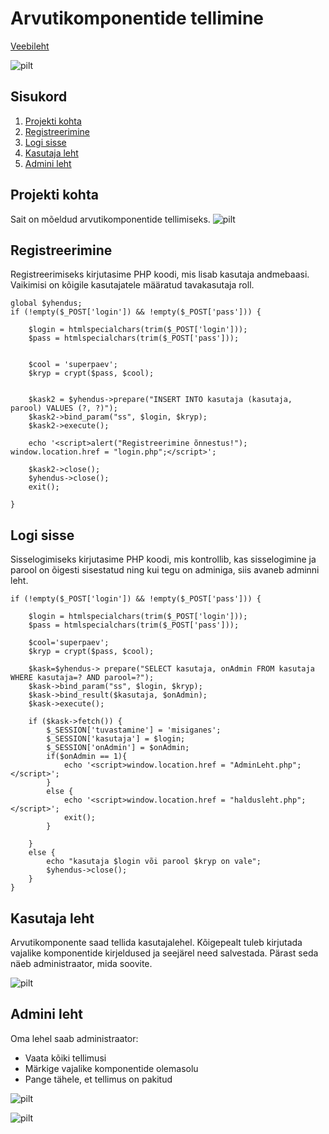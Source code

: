 # Arvutikomponentide tellimine

[Veebileht](https://antonbuivol22.thkit.ee/phplehti/content/andmebaas/TheFinalProj/ControllPage.php)

![pilt](https://github.com/AntonBuivol/Arvutid/assets/120181261/896ca8ed-ac3b-43b3-9e89-7618811da355)

## Sisukord

1. [Projekti kohta](https://github.com/AntonBuivol/Arvutid?tab=readme-ov-file#projekti-kohta)
2. [Registreerimine](https://github.com/AntonBuivol/Arvutid/blob/main/README.md#registreerimine)
3. [Logi sisse](https://github.com/AntonBuivol/Arvutid/blob/main/README.md#logi-sisse)
4. [Kasutaja leht](https://github.com/AntonBuivol/Arvutid/blob/main/README.md#kasutaja-leht)
5. [Admini leht](https://github.com/AntonBuivol/Arvutid/blob/main/README.md#admini-leht)

## Projekti kohta
Sait on mõeldud arvutikomponentide tellimiseks.
![pilt](https://github.com/AntonBuivol/Arvutid/assets/120181261/d9cc6f83-997c-42f9-a29b-bff259a4a857)


## Registreerimine
Registreerimiseks kirjutasime PHP koodi, mis lisab kasutaja andmebaasi. Vaikimisi on kõigile kasutajatele määratud tavakasutaja roll.
```
global $yhendus;
if (!empty($_POST['login']) && !empty($_POST['pass'])) {

    $login = htmlspecialchars(trim($_POST['login']));
    $pass = htmlspecialchars(trim($_POST['pass']));


    $cool = 'superpaev';
    $kryp = crypt($pass, $cool);


    $kask2 = $yhendus->prepare("INSERT INTO kasutaja (kasutaja, parool) VALUES (?, ?)");
    $kask2->bind_param("ss", $login, $kryp);
    $kask2->execute();
        
    echo '<script>alert("Registreerimine õnnestus!"); window.location.href = "login.php";</script>';

    $kask2->close();
    $yhendus->close();
    exit();

}
```
## Logi sisse
Sisselogimiseks kirjutasime PHP koodi, mis kontrollib, kas sisselogimine ja parool on õigesti sisestatud ning kui tegu on adminiga, siis avaneb adminni leht.
```
if (!empty($_POST['login']) && !empty($_POST['pass'])) {

    $login = htmlspecialchars(trim($_POST['login']));
    $pass = htmlspecialchars(trim($_POST['pass']));

    $cool='superpaev';
    $kryp = crypt($pass, $cool);

    $kask=$yhendus-> prepare("SELECT kasutaja, onAdmin FROM kasutaja WHERE kasutaja=? AND parool=?");
    $kask->bind_param("ss", $login, $kryp);
    $kask->bind_result($kasutaja, $onAdmin);
    $kask->execute();

    if ($kask->fetch()) {
        $_SESSION['tuvastamine'] = 'misiganes';
        $_SESSION['kasutaja'] = $login;
        $_SESSION['onAdmin'] = $onAdmin;
        if($onAdmin == 1){
            echo '<script>window.location.href = "AdminLeht.php";</script>';
        }
        else {
            echo '<script>window.location.href = "haldusleht.php";</script>';
            exit();
        }

    }
    else {
        echo "kasutaja $login või parool $kryp on vale";
        $yhendus->close();
    }
}
```

## Kasutaja leht
Arvutikomponente saad tellida kasutajalehel. Kõigepealt tuleb kirjutada vajalike komponentide kirjeldused ja seejärel need salvestada. Pärast seda näeb administraator, mida soovite.

![pilt](https://github.com/AntonBuivol/Arvutid/assets/120181261/2b16fabd-d9d4-4482-9ab0-f1dab03f52c5)

## Admini leht

Oma lehel saab administraator:
* Vaata kõiki tellimusi
* Märkige vajalike komponentide olemasolu
* Pange tähele, et tellimus on pakitud

![pilt](https://github.com/AntonBuivol/Arvutid/assets/120181261/a48c635c-1096-4e02-ac00-b059dfab9486)

![pilt](https://github.com/AntonBuivol/Arvutid/assets/120181261/26ef81ae-cdb8-4b12-9179-76fff7613302)
